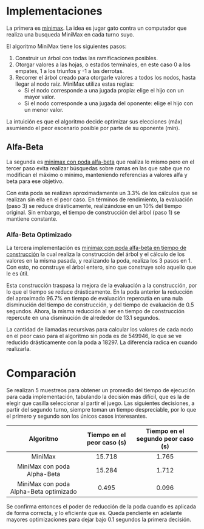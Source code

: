 # Implementaciones

La primera es [minimax](minimax.py). La idea es jugar gato contra un computador que realiza una busqueda MiniMax en cada turno suyo.

El algoritmo MiniMax tiene los siguientes pasos:
1. Construir un árbol con todas las ramificaciones posibles.
2. Otorgar valores a las hojas, o estados terminales, en este caso 0 a los empates, 1 a los triunfos y -1 a las derrotas.
3. Recorrer el árbol creado para otorgarle valores a todos los nodos, hasta llegar al nodo raíz. MiniMax utiliza estas reglas:
    - Si el nodo corresponde a una jugada propia: elige el hijo con un mayor valor.
    - Si el nodo corresponde a una jugada del oponente: elige el hijo con un menor valor.

La intuición es que el algoritmo decide optimizar sus elecciones (máx) asumiendo el peor escenario posible por parte de su oponente (mín).

## Alfa-Beta
La segunda es [minimax con poda alfa-beta](minimax_alpha_beta.py) que realiza lo mismo pero en el tercer paso evita realizar búsquedas sobre ramas en las que sabe que no modifican el máximo o mínimo, manteniendo referencias a valores alfa y beta para ese objetivo.

Con esta poda se realizan aproximadamente un 3.3% de los cálculos que se realizan sin ella en el peor caso. En términos de rendimiento, la evaluación (paso 3) se reduce drásticamente, realizándose en un 10% del tiempo original. Sin embargo, el tiempo de construcción del árbol (paso 1) se mantiene constante.

### Alfa-Beta Optimizado
La tercera implementación es [minimax con poda alfa-beta en tiempo de construcción](minimax_alpha_beta_on_build.py) la cual realiza la construcción del árbol y el cálculo de los valores en la misma pasada, y realizando la poda, realiza los 3 pasos en 1. Con esto, no construye el árbol entero, sino que construye solo aquello que le es útil.


Esta construcción traspasa la mejora de la evaluación a la construcción, por lo que el tiempo se reduce drásticamente. En la poda anterior la reducción del aproximado 96.7% en tiempo de evaluación repercutía en una nula disminución del tiempo de construcción, y del tiempo de evaluación de 0.5 segundos. Ahora, la misma reducción al ser en tiempo de construcción repercute en una disminución de alrededor de 13.1 segundos.

La cantidad de llamadas recursivas para calcular los valores de cada nodo en el peor caso para el algoritmo sin poda es de 549946, lo que se ve reducido drásticamente con la poda a 18297. La diferencia radica en cuando realizarla.

# Comparación

Se realizan 5 muestreos para obtener un promedio del tiempo de ejecución para cada implementación, tabulando la decisión más difícil, que es la de elegir que casilla seleccionar al partir el juego. Las siguientes decisiones, a partir del segundo turno, siempre toman un tiempo despreciable, por lo que el primero y segundo son los únicos casos interesantes.

|Algoritmo|Tiempo en el peor caso (s)|Tiempo en el segundo peor caso (s)
|:-:|:-:|:-:|
|MiniMax|15.718|1.765|
|MiniMax con poda Alpha-Beta|15.284|1.712|
|MiniMax con poda Alpha-Beta optimizado|0.495|0.096|

Se confirma entonces el poder de reducción de la poda cuando es aplicada de forma correcta, y lo eficiente que es. Queda pendiente en adelante mayores optimizaciones para dejar bajo 0.1 segundos la primera decisión.
